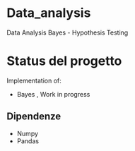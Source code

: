 # Data_analysis
Data Analysis Bayes - Hypothesis Testing  

# Status del progetto

Implementation of:
- Bayes , Work in progress


## Dipendenze
- Numpy 
- Pandas 

